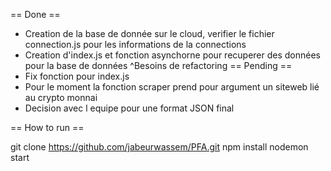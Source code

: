 == Done == 
- Creation de la base de donnée sur le cloud, verifier le fichier connection.js pour les informations de la connections 
- Creation d'index.js et fonction asynchorne pour recuperer des données pour la base de données ^Besoins de refactoring 
== Pending == 
- Fix fonction pour index.js 
- Pour le moment la fonction scraper prend pour argument un siteweb lié au crypto monnai
- Decision avec l equipe pour une format JSON final 



== How to run == 

git clone https://github.com/jabeurwassem/PFA.git 
npm install 
nodemon start 
